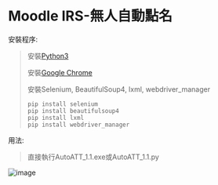 # Moodle IRS-無人自動點名

安裝程序:
>安裝[Python3](https://www.python.org/downloads/)
>
>安裝[Google Chrome](https://www.google.com/intl/zh-TW/chrome/)
>
>安裝Selenium, BeautifulSoup4, lxml, webdriver_manager
>
>```
>pip install selenium
>pip install beautifulsoup4
>pip install lxml
>pip install webdriver_manager
>```


用法:
>直接執行AutoATT_1.1.exe或AutoATT_1.1.py

![image](https://github.com/ykchen03/Python-AutoAttend/assets/112570539/d1e3edcb-1845-495b-916d-5ad492b23da2)
